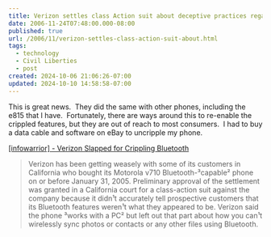 ```yaml
---
title: Verizon settles class Action suit about deceptive practices regarding crippled phones
date: 2006-11-24T07:48:00.000-08:00
published: true
url: /2006/11/verizon-settles-class-action-suit-about.html
tags:
  - technology
  - Civil Liberties
  - post
created: 2024-10-06 21:06:26-07:00
updated: 2024-10-10 14:58:58-07:00
---
```


This is great news.  They did the same with other phones, including the e815 that I have.  Fortunately, there are ways around this to re-enable the crippled features, but they are out of reach to most consumers.  I had to buy a data cable and software on eBay to uncripple my phone.  
  
[\[infowarrior\] - Verizon Slapped for Crippling Bluetooth](http://www.mail-archive.com/infowarrior@g2-forward.org/msg01978.html)  

> Verizon has been getting weasely with some of its customers in California who bought its Motorola v710 Bluetooth-³capable² phone on or before January 31, 2005. Preliminary approval of the settlement was granted in a California court for a class-action suit against the company because it didn¹t accurately tell prospective customers that its Bluetooth features weren¹t what they appeared to be. Verizon said the phone ³works with a PC² but left out that part about how you can¹t wirelessly sync photos or contacts or any other files using Bluetooth.